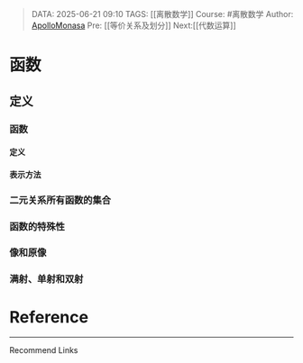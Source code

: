 > DATA: 2025-06-21 09:10
> TAGS: [[离散数学]]
> Course: #离散数学 
> Author: [ApolloMonasa](https://github.com/ApolloMonasa)
> Pre: [[等价关系及划分]]
> Next:[[代数运算]]


# 函数

## 定义
### 函数
#### 定义
#### 表示方法

### 二元关系所有函数的集合

### 函数的特殊性

### 像和原像

### 满射、单射和双射





# Reference


---
Recommend Links
